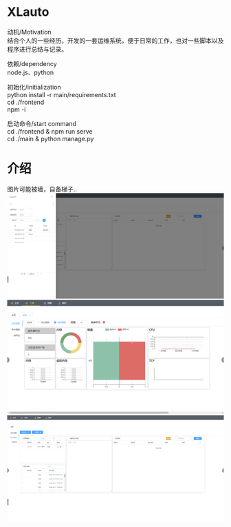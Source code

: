 # XLauto

动机/Motivation<br>
结合个人的一些经历，开发的一套运维系统，便于日常的工作，也对一些脚本以及程序进行总结与记录。

依赖/dependency<br>
node.js、python<br>

初始化/initialization<br>
python install -r main/requirements.txt<br>
cd ./frontend<br>
npm -i <br>

启动命令/start command<br>
cd ./frontend & npm run serve<br>
cd ./main & python manage.py<br>


# 介绍
图片可能被墙，自备梯子..
![image](https://github.com/wangwuli/XLauto/blob/master/other/20200716104352.png?raw=true)
![image](https://github.com/wangwuli/XLauto/blob/master/other/20200716104244.png?raw=true)
![image](https://github.com/wangwuli/XLauto/blob/master/other/20200716104333.png?raw=true)

